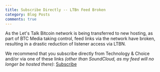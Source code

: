 ```yaml
---
title: Subscribe Directly -- LTBn Feed Broken
category: Blog Posts
comments: true
---
```

As the Let's Talk Bitcoin network is being transferred to new hosting, as part of BTC Media taking control, feed links via the network have broken, resulting in a drastic reduction of listener access via LTBN.

We recommend that you subscribe directly from Technology & Choice and/or via one of these links *(other than SoundCloud, as my feed will no longer be hosted there)*: [Subscribe](https://technologyandchoice.com/subscribe/)
